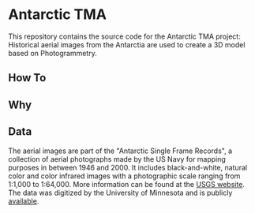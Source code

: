 # Antarctic TMA
This repository contains the source code for the Antarctic TMA project:
Historical aerial images from the Antarctia are used to create a 3D model based on Photogrammetry.

## How To



## Why

## Data



The aerial images are part of the "Antarctic Single Frame Records", a collection of aerial photographs made by the US Navy for mapping purposes in between 1946 and 2000. 
It includes black-and-white, natural color and color infrared images with a photographic scale ranging from 1:1,000 to 1:64,000. More information can be found at the [USGS website](https://www.usgs.gov/centers/eros/science/usgs-eros-archive-aerial-photography-antarctic-single-frame-records?qt-science_center_objects=0#qt-science_center_objects). The data was digitized by the University of Minnesota and is publicly [available](https://www.pgc.umn.edu/data/aerial/).
